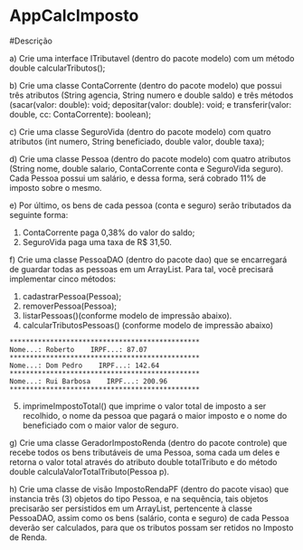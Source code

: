 # AppCalcImposto

#Descrição

a) Crie uma interface ITributavel (dentro do pacote modelo) com um método double
calcularTributos();

b) Crie uma classe ContaCorrente (dentro do pacote modelo) que possui três atributos (String agencia, String numero e double saldo) e três métodos
(sacar(valor: double): void; depositar(valor: double): void; e transferir(valor: double, cc: ContaCorrente): boolean);

c) Crie uma classe SeguroVida (dentro do pacote modelo) com quatro atributos (int numero, String beneficiado, double valor, double taxa);

d) Crie uma classe Pessoa (dentro do pacote modelo) com quatro atributos (String nome, double salario, ContaCorrente conta e SeguroVida seguro).
Cada Pessoa possui um salário, e dessa forma, será cobrado 11% de imposto sobre o mesmo.

e) Por último, os bens de cada pessoa (conta e seguro) serão tributados da seguinte forma:
  1) ContaCorrente paga 0,38% do valor do saldo;
  2) SeguroVida paga uma taxa de R$ 31,50.
  
f) Crie uma classe PessoaDAO (dentro do pacote dao) que se encarregará de guardar todas as pessoas em um ArrayList. Para tal, você precisará implementar cinco métodos:
  1) cadastrarPessoa(Pessoa);
  2) removerPessoa(Pessoa);
  3) listarPessoas()(conforme modelo de impressão abaixo). 
  4) calcularTributosPessoas() (conforme modelo de impressão abaixo)
  
    ***********************************************
    Nome...: Roberto    IRPF...: 87.07
    ***********************************************
    Nome...: Dom Pedro    IRPF...: 142.64
    ***********************************************
    Nome...: Rui Barbosa    IRPF...: 200.96
    ***********************************************
  
  5) imprimeImpostoTotal() que imprime o valor total de imposto a ser recolhido, o nome da pessoa que pagará o maior imposto e o nome do beneficiado com o maior valor de seguro.
  
g) Crie uma classe GeradorImpostoRenda (dentro do pacote controle) que recebe todos os bens tributáveis de uma Pessoa, soma cada um deles e retorna o valor total através do atributo double totalTributo e do método double calculaValorTotalTributo(Pessoa p).

h) Crie uma classe de visão ImpostoRendaPF (dentro do pacote visao) que instancia três (3) objetos do tipo Pessoa, e na sequência, tais objetos precisarão ser persistidos em um ArrayList, pertencente à classe PessoaDAO, assim como os bens (salário, conta e seguro) de cada Pessoa deverão ser calculados, para que os tributos possam ser retidos no Imposto de Renda.
